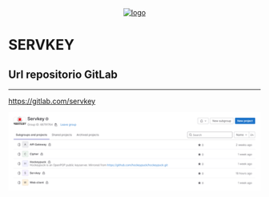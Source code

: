 <div align="center">
    <a href="https://gitlab.com/servkey"><img src="https://gitlab.com/servkey/servkey/-/raw/main/img/logo_servkey.png" alt="logo" width="500"/></a>
</div>

# SERVKEY

## Url repositorio GitLab
---

https://gitlab.com/servkey

<a href="https://gitlab.com/servkey">![](./img/servkey_print.PNG "servkey")</a>

